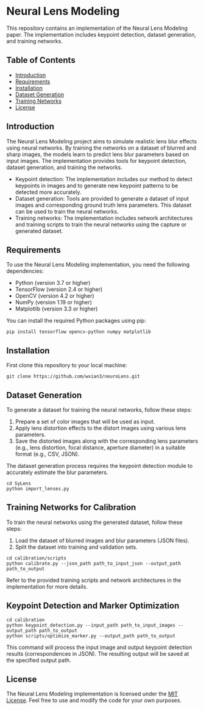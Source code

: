 # Neural Lens Modeling

This repository contains an implementation of the Neural Lens Modeling paper. The implementation includes keypoint detection, dataset generation, and training networks.

## Table of Contents

- [Introduction](#introduction)
- [Requirements](#requirements)
- [Installation](#installation)
- [Dataset Generation](#dataset-generation)
- [Training Networks](#training-networks)
- [License](#license)

## Introduction

The Neural Lens Modeling project aims to simulate realistic lens blur effects using neural networks. By training the networks on a dataset of blurred and sharp images, the models learn to predict lens blur parameters based on input images. The implementation provides tools for keypoint detection, dataset generation, and training the networks.

- Keypoint detection: The implementation includes our method to detect keypoints in images and to generate new keypoint patterns to be detected more accurately.
- Dataset generation: Tools are provided to generate a dataset of input images and corresponding ground truth lens parameters. This dataset can be used to train the neural networks.
- Training networks: The implementation includes network architectures and training scripts to train the neural networks using the capture or generated dataset.

## Requirements

To use the Neural Lens Modeling implementation, you need the following dependencies:

- Python (version 3.7 or higher)
- TensorFlow (version 2.4 or higher)
- OpenCV (version 4.2 or higher)
- NumPy (version 1.19 or higher)
- Matplotlib (version 3.3 or higher)

You can install the required Python packages using pip:

```
pip install tensorflow opencv-python numpy matplotlib
```

## Installation

First clone this repository to your local machine:

```
git clone https://github.com/wxian3/neuroLens.git
```

## Dataset Generation

To generate a dataset for training the neural networks, follow these steps:

1. Prepare a set of color images that will be used as input.
2. Apply lens distortion effects to the distort images using various lens parameters.
3. Save the distorted images along with the corresponding lens parameters (e.g., lens distortion, focal distance, aperture diameter) in a suitable format (e.g., CSV, JSON).

The dataset generation process requires the keypoint detection module to accurately estimate the blur parameters.
```
cd SyLens
python import_lenses.py
```

## Training Networks for Calibration

To train the neural networks using the generated dataset, follow these steps:

1. Load the dataset of blurred images and blur parameters (JSON files).
2. Split the dataset into training and validation sets.

```
cd calibration/scripts
python calibrate.py --json_path path_to_input_json --output_path path_to_output
```
Refer to the provided training scripts and network architectures in the implementation for more details.

## Keypoint Detection and Marker Optimization
```
cd calibration
python keypoint_detection.py --input_path path_to_input_images --output_path path_to_output
python scripts/optimize_marker.py --output_path path_to_output
```
This command will process the input image and output keypoint detection results (correspondences in JSON). The resulting output will be saved at the specified output path.

## License

The Neural Lens Modeling implementation is licensed under the [MIT License](LICENSE). Feel free to use and modify the code for your own purposes.
